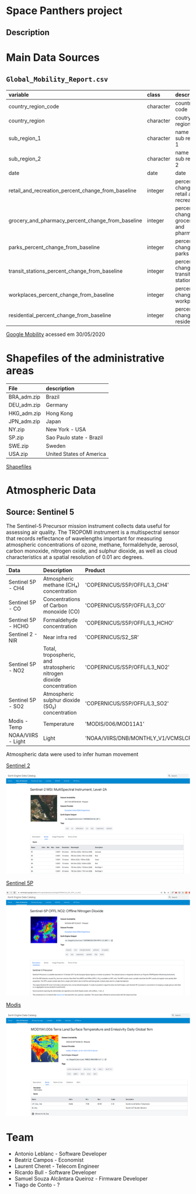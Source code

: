 # Space Panthers project

## Description



# Main Data Sources

## `Global_Mobility_Report.csv`

|variable                                           |class     |description |
|:--------------------------------------------------|:---------|:-----------|
|country_region_code                                |character | country code |          
|country_region                                     |character | coutry region |
|sub_region_1                                       |character | name of sub region 1 |
|sub_region_2                                       |character | name of sub region 2 |
|date                                               |date      | date |
|retail_and_recreation_percent_change_from_baseline |integer   | percentage change of retail and recreaction |
|grocery_and_pharmacy_percent_change_from_baseline  |integer   | percentage change of grocery and pharmacy |
|parks_percent_change_from_baseline                 |integer   | percentage change of parks |
|transit_stations_percent_change_from_baseline      |integer   | percentage change of transit stations |
|workplaces_percent_change_from_baseline            |integer   | percentage change of workplaces |
|residential_percent_change_from_baseline           |integer   | percentage change of residential |
 
[Google Mobility](https://www.google.com/covid19/mobility/) acessed em 30/05/2020

# Shapefiles of the administrative areas

|File          |description     |
|:-------------|:---------------|
|BRA_adm.zip   | Brazil |
|DEU_adm.zip   | Germany |
|HKG_adm.zip   | Hong Kong |
|JPN_adm.zip   | Japan |
|NY.zip        | New York - USA |
|SP.zip        | Sao Paulo state - Brazil |
|SWE.zip       | Sweden |
|USA.zip       | United States of America |

[Shapefiles](https://www.diva-gis.org/gdata)

# Atmospheric Data

## Source: Sentinel 5

The Sentinel-5 Precursor mission instrument collects data useful for assessing air quality. The TROPOMI instrument is a multispectral sensor that records reflectance of wavelengths important for measuring atmospheric concentrations of ozone, methane, formaldehyde, aerosol, carbon monoxide, nitrogen oxide, and sulphur dioxide, as well as cloud characteristics at a spatial resolution of 0.01 arc degrees.

|Data                |Description     | Product
|:-------------------|:---------------|:------------------------------------- |
| Sentinel 5P - CH4  | Atmospheric methane (CH₄) concentration | 'COPERNICUS/S5P/OFFL/L3_CH4' |
| Sentinel 5P - CO   | Concentrations of Carbon monoxide (CO) |  'COPERNICUS/S5P/OFFL/L3_CO' |
| Sentinel 5P - HCHO | Formaldehyde concentration | 'COPERNICUS/S5P/OFFL/L3_HCHO' | 
| Sentinel 2 - NIR   | Near infra red | 'COPERNICUS/S2_SR' |
| Sentinel 5P - NO2  | Total, tropospheric, and stratospheric nitrogen dioxide concentration |  'COPERNICUS/S5P/OFFL/L3_NO2' |
| Sentinel 5P - SO2  | Atmospheric sulphur dioxide (SO₂) concentration | 'COPERNICUS/S5P/OFFL/L3_SO2' |
| Modis - Temp       | Temperature | 'MODIS/006/MOD11A1' |
| NOAA/VIIRS - Light | Light | 'NOAA/VIIRS/DNB/MONTHLY_V1/VCMSLCFG' |

Atmospheric data were used to infer human movement

[Sentinel 2](https://developers.google.com/earth-engine/datasets/catalog/COPERNICUS_S2_SR)

![sentinel 2](./docs/images/sentinel_2.png)

[Sentinel 5P](https://developers.google.com/earth-engine/datasets/catalog/sentinel-5p)

![sentinel %P](./docs/images/sentinel_5P.png)

[Modis](https://developers.google.com/earth-engine/datasets/catalog/MODIS_006_MOD11A1)

![MODIS](./docs/images/modis.png)

# Team

- Antonio Leblanc - Software Developer
- Beatriz Campos - Economist
- Laurent Cheret - Telecom Engineer
- Ricardo Bull - Software Developer
- Samuel Souza Alcântara Queiroz - Firmware Developer
- Tiago de Conto - ?
